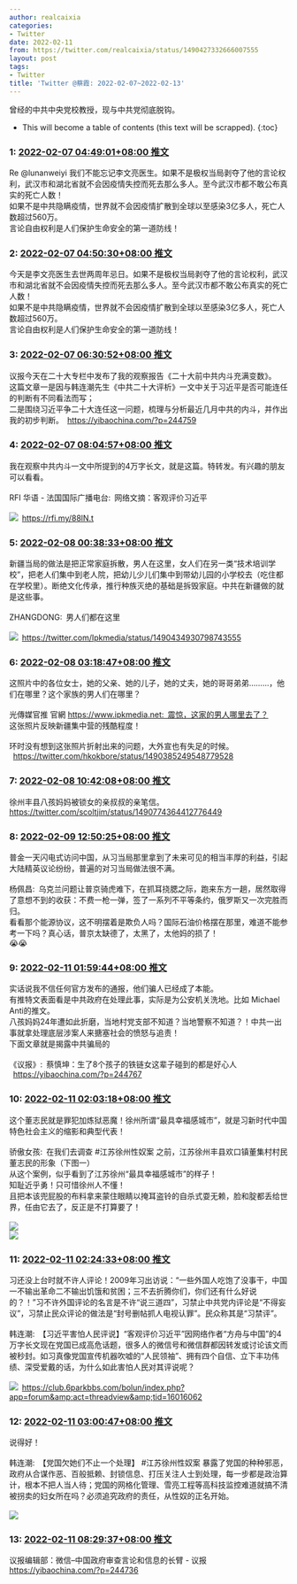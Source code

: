 ```yaml
---
author: realcaixia
categories:
- Twitter
date: 2022-02-11
from: https://twitter.com/realcaixia/status/1490427332666007555
layout: post
tags:
- Twitter
title: 'Twitter @蔡霞: 2022-02-07~2022-02-13'
---
```


曾经的中共中央党校教授，现与中共党彻底脱钩。 

* This will become a table of contents (this text will be scrapped).
{:toc}

### 1: [2022-02-07 04:49:01+08:00 推文](https://twitter.com/realcaixia/status/1490427332666007555)

Re @lunanweiyi 我们不能忘记李文亮医生。如果不是极权当局剥夺了他的言论权利，武汉市和湖北省就不会因疫情失控而死去那么多人。至今武汉市都不敢公布真实的死亡人数！<br>如果不是中共隐瞒疫情，世界就不会因疫情扩散到全球以至感染3亿多人，死亡人数超过560万。<br>言论自由权利是人们保护生命安全的第一道防线！

### 2: [2022-02-07 04:50:30+08:00 推文](https://twitter.com/realcaixia/status/1490427705044709377)

今天是李文亮医生去世两周年忌日。如果不是极权当局剥夺了他的言论权利，武汉市和湖北省就不会因疫情失控而死去那么多人。至今武汉市都不敢公布真实的死亡人数！<br>如果不是中共隐瞒疫情，世界就不会因疫情扩散到全球以至感染3亿多人，死亡人数超过560万。<br>言论自由权利是人们保护生命安全的第一道防线！

### 3: [2022-02-07 06:30:52+08:00 推文](https://twitter.com/realcaixia/status/1490452965462790151)

议报今天在二十大专栏中发布了我的观察报告《二十大前中共内斗充满变数》。<br>这篇文章一是因与韩连潮先生《中共二十大评析》一文中关于习近平是否可能连任的判断有不同看法而写；<br>二是围绕习近平争二十大连任这一问题，梳理与分析最近几月中共的内斗，并作出我的初步判断。 <a href="https://yibaochina.com/?p=244759" target="_blank" rel="noopener noreferrer">https://yibaochina.com/?p=244759</a>

### 4: [2022-02-07 08:04:57+08:00 推文](https://twitter.com/realcaixia/status/1490476639008010242)

我在观察中共内斗一文中所提到的4万字长文，就是这篇。特转发。有兴趣的朋友可以看看。<br><br>RFI 华语 - 法国国际广播电台: 网络文摘：客观评价习近平<br><br><img style="" src="https://pbs.twimg.com/media/FKtZzEiVkAAHLvF?format=jpg&amp;name=orig" referrerpolicy="no-referrer"> <a href="https://rfi.my/88lN.t" target="_blank" rel="noopener noreferrer">https://rfi.my/88lN.t</a>

### 5: [2022-02-08 00:38:33+08:00 推文](https://twitter.com/realcaixia/status/1490726686224261128)

新疆当局的做法是把正常家庭拆散，男人在这里，女人们在另一类“技术培训学校”，把老人们集中到老人院，把幼儿少儿们集中到带幼儿园的小学校去（吃住都在学校里）。断绝文化传承，推行种族灭绝的基础是拆毁家庭。中共在新疆做的就是这些事。<br><br>ZHANGDONG: 男人们都在这里<br><br><img style="" src="https://pbs.twimg.com/media/FK9ive_WYAI_tKW?format=jpg&amp;name=orig" referrerpolicy="no-referrer"> <a href="https://twitter.com/Ipkmedia/status/1490434930798743555" target="_blank" rel="noopener noreferrer">https://twitter.com/Ipkmedia/status/1490434930798743555</a>

### 6: [2022-02-08 03:18:47+08:00 推文](https://twitter.com/realcaixia/status/1490767012519460866)

这照片中的各位女士，她的父亲、她的儿子，她的丈夫，她的哥哥弟弟………，他们在哪里？这个家族的男人们在哪里？<br><br>光傳媒官推 官網 https://www.ipkmedia.net: 震惊，这家的男人哪里去了？<br>这张照片反映新疆集中营的残酷程度！<br><br>环时没有想到这张照片折射出来的问题，大外宣也有失足的时候。<br> <a href="https://twitter.com/hkokbore/status/1490385249548779528" target="_blank" rel="noopener noreferrer">https://twitter.com/hkokbore/status/1490385249548779528</a>

### 7: [2022-02-08 10:42:08+08:00 推文](https://twitter.com/realcaixia/status/1490878583845240832)

徐州丰县八孩妈妈被锁女的亲叔叔的亲笔信。 <a href="https://twitter.com/scoltjim/status/1490774364412776449" target="_blank" rel="noopener noreferrer">https://twitter.com/scoltjim/status/1490774364412776449</a>

### 8: [2022-02-09 12:50:25+08:00 推文](https://twitter.com/realcaixia/status/1491273254786695169)

普金一天闪电式访问中国，从习当局那里拿到了未来可见的相当丰厚的利益，引起大陆精英议论纷纷，普遍的对习当局做法很不满。<br><br>杨佩昌: 乌克兰问题让普京骑虎难下，在抓耳挠腮之际，跑来东方一趟，居然取得了意想不到的收获：不费一枪一弹，签了一系列不平等条约，俄罗斯又一次完胜而归。<br>看看那个能源协议，这不明摆着是欺负人吗？国际石油价格摆在那里，难道不能参考一下吗？真心话，普京太缺德了，太黑了，太他妈的损了！<br>😭😭<br>

### 9: [2022-02-11 01:59:44+08:00 推文](https://twitter.com/realcaixia/status/1491834283719368707)

实话说我不信任何官方发布的通报，他们骗人已经成了本能。<br>有推特文表面看是中共政府在处理此事，实际是为公安机关洗地。比如 Michael Anti的推文。<br>八孩妈妈24年遭如此折磨，当地村党支部不知道？当地警察不知道？！中共一出事就拿处理底层涉案人来搪塞社会的愤怒与追责！<br>下面文章就是揭露中共骗局的<br><br>《议报》: 蔡慎坤：生了8个孩子的铁链女这辈子碰到的都是好心人<br> <a href="https://yibaochina.com/?p=244767" target="_blank" rel="noopener noreferrer">https://yibaochina.com/?p=244767</a>

### 10: [2022-02-11 02:03:18+08:00 推文](https://twitter.com/realcaixia/status/1491835178506989575)

这个董志民就是罪犯加炼狱恶魔！徐州所谓“最具幸福感城市”，就是习新时代中国特色社会主义的缩影和典型代表！<br><br>骄傲女孩: 在我们去调查 #江苏徐州性奴案 之前，江苏徐州丰县欢口镇董集村村民董志民的形象（下图一）<br>从这个案例，似乎看到了江苏徐州“最具幸福感城市”的样子！<br>知耻近乎勇！只可惜徐州人不懂！<br>且把本该兜屁股的布料拿来蒙住眼睛以掩耳盗铃的自杀式耍无赖，脸和腚都丢给世界，任由它去了，反正是不打算要了！<br><br><img style="" src="https://pbs.twimg.com/media/FLO5YC7X0AM8mVo?format=jpg&amp;name=orig" referrerpolicy="no-referrer"><br><img style="" src="https://pbs.twimg.com/media/FLO5YC9WYAQk70v?format=jpg&amp;name=orig" referrerpolicy="no-referrer">

### 11: [2022-02-11 02:24:33+08:00 推文](https://twitter.com/realcaixia/status/1491840526408167436)

习还没上台时就不许人评论！2009年习出访说：“一些外国人吃饱了没事干，中国一不输出革命二不输出饥饿和贫困；三不去折腾你们，你们还有什么好说的？！”习不许外国评论的名言是不许“说三道四”，习禁止中共党内评论是“不得妄议”，习禁止民众评论的做法是“封号删帖抓人电视认罪”。民众称其是“习禁评”。<br><br>韩连潮: 【习近平害怕人民评说】“客观评价习近平”因网络作者“方舟与中国”的4万字长文现在党国已成高危话题，很多人的微信号和微信群都因转发或讨论该文而被秒封。如习真像党国宣传机器吹嘘的“人民领袖”、拥有四个自信、立下丰功伟绩、深受爱戴的话，为什么如此害怕人民对其评说呢？<br><br><img style="" src="https://pbs.twimg.com/media/FLPTr-YXMAE7RgS?format=jpg&amp;name=orig" referrerpolicy="no-referrer"> <a href="https://club.6parkbbs.com/bolun/index.php?app=forum&amp;act=threadview&amp;tid=16016062" target="_blank" rel="noopener noreferrer">https://club.6parkbbs.com/bolun/index.php?app=forum&amp;act=threadview&amp;tid=16016062</a>

### 12: [2022-02-11 03:00:47+08:00 推文](https://twitter.com/realcaixia/status/1491849647140311048)

说得好！<br><br>韩连潮: 【党国欠她们不止一个处理】 #江苏徐州性奴案 暴露了党国的种种邪恶，政府从合谋作恶、百般抵赖、封锁信息、打压关注人士到处理，每一步都是政治算计，根本不把人当人待；党国的网格化管理、雪亮工程等高科技监控难道就搞不清被拐卖的妇女所在吗？必须追究政府的责任，从性奴的正名开始。<br><br><img style="" src="https://pbs.twimg.com/media/FLPhqgQXwAAA9xs?format=jpg&amp;name=orig" referrerpolicy="no-referrer">

### 13: [2022-02-11 08:29:37+08:00 推文](https://twitter.com/realcaixia/status/1491932401152540702)

议报编辑部：微信–中国政府审查言论和信息的长臂 - 议报 <a href="https://yibaochina.com/?p=244736" target="_blank" rel="noopener noreferrer">https://yibaochina.com/?p=244736</a>

